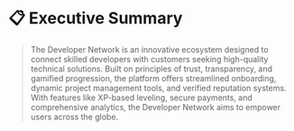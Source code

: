 # 📋 Executive Summary

> The Developer Network is an innovative ecosystem designed to connect skilled developers with customers seeking high-quality technical solutions. Built on principles of trust, transparency, and gamified progression, the platform offers streamlined onboarding, dynamic project management tools, and verified reputation systems. With features like XP-based leveling, secure payments, and comprehensive analytics, the Developer Network aims to empower users across the globe.
